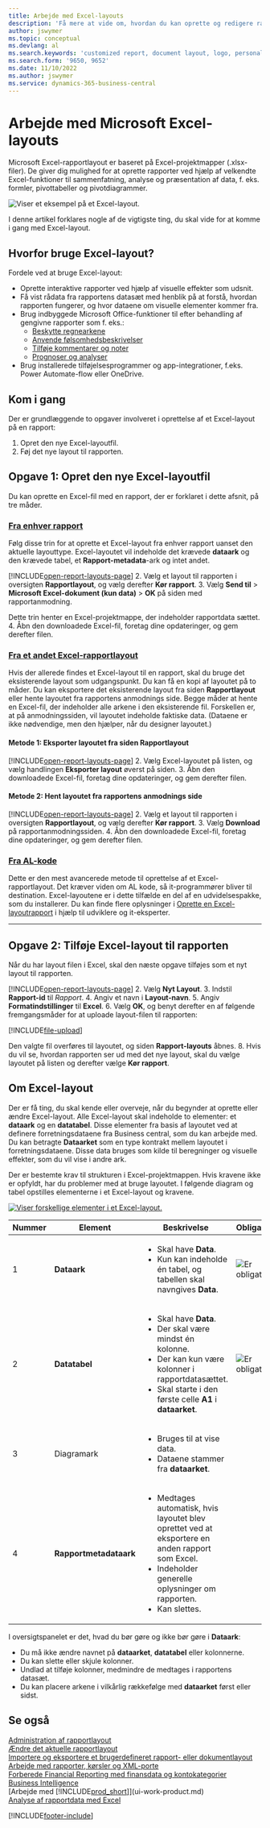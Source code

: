 ```yaml
---
title: Arbejde med Excel-layouts
description: 'Få mere at vide om, hvordan du kan oprette og redigere rapportlayout, der er oprettet ved hjælp af Excel.'
author: jswymer
ms.topic: conceptual
ms.devlang: al
ms.search.keywords: 'customized report, document layout, logo, personalize'
ms.search.form: '9650, 9652'
ms.date: 11/10/2022
ms.author: jswymer
ms.service: dynamics-365-business-central
---
```

# Arbejde med Microsoft Excel-layouts

Microsoft Excel-rapportlayout er baseret på Excel-projektmapper (.xlsx-filer). De giver dig mulighed for at oprette rapporter ved hjælp af velkendte Excel-funktioner til sammenfatning, analyse og præsentation af data, f. eks. formler, pivottabeller og pivotdiagrammer.

![Viser et eksempel på et Excel-layout.](media/excel-layout-2.png)

I denne artikel forklares nogle af de vigtigste ting, du skal vide for at komme i gang med Excel-layout.

## Hvorfor bruge Excel-layout?

Fordele ved at bruge Excel-layout:

- Oprette interaktive rapporter ved hjælp af visuelle effekter som udsnit.
- Få vist rådata fra rapportens datasæt med henblik på at forstå, hvordan rapporten fungerer, og hvor dataene om visuelle elementer kommer fra.
- Brug indbyggede Microsoft Office-funktioner til efter behandling af gengivne rapporter som f. eks.:
  - [Beskytte regnearkene](https://support.microsoft.com/office/protect-a-worksheet-3179efdb-1285-4d49-a9c3-f4ca36276de6)
  - [Anvende følsomhedsbeskrivelser](https://support.microsoft.com/office/apply-sensitivity-labels-to-your-files-and-email-in-office-2f96e7cd-d5a4-403b-8bd7-4cc636bae0f9)
  - [Tilføje kommentarer og noter](https://support.microsoft.com/office/insert-comments-and-notes-in-excel-65f504d8-160b-4a05-ac30-46fbd5227a52)
  - [Prognoser og analyser](https://support.microsoft.com/office/introduction-to-what-if-analysis-22bffa5f-e891-4acc-bf7a-e4645c446fb4)
- Brug installerede tilføjelsesprogrammer og app-integrationer, f.eks. Power Automate-flow eller OneDrive.

## Kom i gang

Der er grundlæggende to opgaver involveret i oprettelse af et Excel-layout på en rapport:

1. Opret den nye Excel-layoutfil.
2. Føj det nye layout til rapporten.

## Opgave 1: Opret den nye Excel-layoutfil

Du kan oprette en Excel-fil med en rapport, der er forklaret i dette afsnit, på tre måder.

### [Fra enhver rapport](#tab/any-report)

Følg disse trin for at oprette et Excel-layout fra enhver rapport uanset den aktuelle layouttype. Excel-layoutet vil indeholde det krævede **dataark** og den krævede tabel, et **Rapport-metadata**-ark og intet andet.

[!INCLUDE[open-report-layouts-page](includes/open-report-layouts-page.md)]
2. Vælg et layout til rapporten i oversigten **Rapportlayout**, og vælg derefter **Kør rapport**.
3. Vælg **Send til** > **Microsoft Excel-dokument (kun data)** > **OK** på siden med rapportanmodning.

   Dette trin henter en Excel-projektmappe, der indeholder rapportdata sættet.
4. Åbn den downloadede Excel-fil, foretag dine opdateringer, og gem derefter filen.

### [Fra et andet Excel-rapportlayout](#tab/other-layout)

Hvis der allerede findes et Excel-layout til en rapport, skal du bruge det eksisterende layout som udgangspunkt. Du kan få en kopi af layoutet på to måder. Du kan eksportere det eksisterende layout fra siden **Rapportlayout** eller hente layoutet fra rapportens anmodnings side. Begge måder at hente en Excel-fil, der indeholder alle arkene i den eksisterende fil. Forskellen er, at på anmodningssiden, vil layoutet indeholde faktiske data. (Dataene er ikke nødvendige, men den hjælper, når du designer layoutet.)

#### Metode 1: Eksporter layoutet fra siden **Rapportlayout**

[!INCLUDE[open-report-layouts-page](includes/open-report-layouts-page.md)]
2. Vælg Excel-layoutet på listen, og vælg handlingen **Eksporter layout** øverst på siden.
3. Åbn den downloadede Excel-fil, foretag dine opdateringer, og gem derefter filen.

#### Metode 2: Hent layoutet fra rapportens anmodnings side

[!INCLUDE[open-report-layouts-page](includes/open-report-layouts-page.md)]
2. Vælg et layout til rapporten i oversigten **Rapportlayout**, og vælg derefter **Kør rapport**.
3. Vælg **Download** på rapportanmodningssiden.
4. Åbn den downloadede Excel-fil, foretag dine opdateringer, og gem derefter filen.

### [Fra AL-kode](#tab/from-code)

Dette er den mest avancerede metode til oprettelse af et Excel-rapportlayout. Det kræver viden om AL kode, så it-programmører bliver til destination. Excel-layoutene er i dette tilfælde en del af en udvidelsespakke, som du installerer. Du kan finde flere oplysninger i [Oprette en Excel-layoutrapport](/dynamics365/business-central/dev-itpro/developer/devenv-howto-excel-report-layout) i hjælp til udviklere og it-eksperter.

---

## Opgave 2: Tilføje Excel-layout til rapporten

Når du har layout filen i Excel, skal den næste opgave tilføjes som et nyt layout til rapporten.

[!INCLUDE[open-report-layouts-page](includes/open-report-layouts-page.md)]
2. Vælg **Nyt Layout**.
3. Indstil **Rapport-id** til *Rapport*.
4. Angiv et navn i **Layout-navn**.
5. Angiv **Formatindstillinger** til **Excel**.
6. Vælg **OK**, og benyt derefter en af følgende fremgangsmåder for at uploade layout-filen til rapporten:

   [!INCLUDE[file-upload](includes/file-upload.md)]

   Den valgte fil overføres til layoutet, og siden **Rapport-layouts** åbnes.
8. Hvis du vil se, hvordan rapporten ser ud med det nye layout, skal du vælge layoutet på listen og derefter vælge **Kør rapport**.

<!--

**Data** sheet
  - An Excel layout must contain a sheet named **Data**.
  - The **Data** sheet must include a table named **Data**.

**Data** table
  - The **Data** sheet must include a table named **Data**.
  - The table must have at least one column and can only include columns that are also in the report dataset.
  - The table must start in the first cell **A1** of the **Data** sheet.

3. Report metadata 
-->

## Om Excel-layout

Der er få ting, du skal kende eller overveje, når du begynder at oprette eller ændre Excel-layout. Alle Excel-layout skal indeholde to elementer: et **dataark** og en **datatabel**. Disse elementer fra basis af layoutet ved at definere forretningsdataene fra Business central, som du kan arbejde med. Du kan betragte **Dataarket** som en type kontrakt mellem layoutet i forretningsdataene. Disse data bruges som kilde til beregninger og visuelle effekter, som du vil vise i andre ark.

Der er bestemte krav til strukturen i Excel-projektmappen. Hvis kravene ikke er opfyldt, har du problemer med at bruge layoutet. I følgende diagram og tabel opstilles elementerne i et Excel-layout og kravene.

[![Viser forskellige elementer i et Excel-layout.](media/excel-layout-callouts-2.png)](media/excel-layout-callouts-2.png#lightbox)

|Nummer|Element|Beskrivelse|Obligatorisk|
|---|-------|----|---|
|1|**Dataark**|<ul><li>Skal have **Data**.</li><li>Kun kan indeholde én tabel, og tabellen skal navngives **Data**.</li></ul>|![Er obligatorisk](media/check.png) | 
|2|**Datatabel**|<ul><li>Skal have **Data**.</li><li>Der skal være mindst én kolonne.</li><li>Der kan kun være kolonner i rapportdatasættet.</li><li>Skal starte i den første celle **A1** i **dataarket**.</li></ul>|![Er obligatorisk](media/check.png)|
|3|Diagramark|<ul><li>Bruges til at vise data.</li><li>Dataene stammer fra **dataarket**. </li></ul>||
|4|**Rapportmetadataark**|<ul><li>Medtages automatisk, hvis layoutet blev oprettet ved at eksportere en anden rapport som Excel.</li><li>Indeholder generelle oplysninger om rapporten.</li><li>Kan slettes.</li></ul>|

I oversigtspanelet er det, hvad du bør gøre og ikke bør gøre i **Dataark**:

- Du må ikke ændre navnet på **dataarket**, **datatabel** eller kolonnerne.
- Du kan slette eller skjule kolonner.
- Undlad at tilføje kolonner, medmindre de medtages i rapportens datasæt.
- Du kan placere arkene i vilkårlig rækkefølge med **dataarket** først eller sidst.

## Se også

[Administration af rapportlayout](ui-manage-report-layouts.md)  
[Ændre det aktuelle rapportlayout](ui-how-change-layout-currently-used-report.md)  
[Importere og eksportere et brugerdefineret rapport- eller dokumentlayout](ui-how-import-and-export-report-layout.md)  
[Arbejde med rapporter, kørsler og XML-porte](ui-work-report.md)  
[Forberede Financial Reporting med finansdata og kontokategorier](bi-how-work-account-schedule.md)  
[Business Intelligence](bi.md)  
[Arbejde med [!INCLUDE[prod_short](includes/prod_short.md)]](ui-work-product.md)  
[Analyse af rapportdata med Excel](report-analyze-excel.md)  

[!INCLUDE[footer-include](includes/footer-banner.md)]
